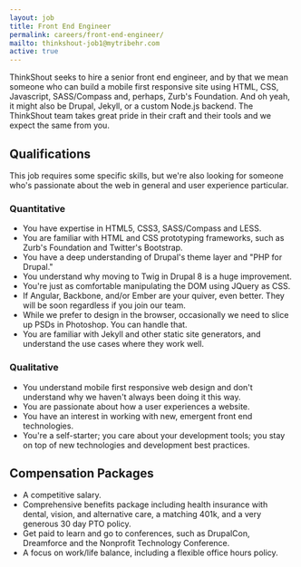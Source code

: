 ```yaml
---
layout: job
title: Front End Engineer
permalink: careers/front-end-engineer/
mailto: thinkshout-job1@mytribehr.com
active: true
---
```

ThinkShout seeks to hire a senior front end engineer, and by that we mean someone who can build a mobile first responsive site using HTML, CSS, Javascript, SASS/Compass and, perhaps, Zurb's Foundation. And oh yeah, it might also be Drupal, Jekyll, or a custom Node.js backend. The ThinkShout team takes great pride in their craft and their tools and we expect the same from you.

## Qualifications
This job requires some specific skills, but we're also looking for someone who's passionate about the web in general and user experience particular.
### Quantitative
- You have expertise in HTML5, CSS3, SASS/Compass and LESS.
- You are familiar with HTML and CSS prototyping frameworks, such as Zurb's Foundation and Twitter's Bootstrap.
- You have a deep understanding of Drupal's theme layer and "PHP for Drupal."
- You understand why moving to Twig in Drupal 8 is a huge improvement.
- You're just as comfortable manipulating the DOM using JQuery as CSS.
- If Angular, Backbone, and/or Ember are your quiver, even better. They will be soon regardless if you join our team.
- While we prefer to design in the browser, occasionally we need to slice up PSDs in Photoshop. You can handle that.
- You are familiar with Jekyll and other static site generators, and understand the use cases where they work well.

### Qualitative
- You understand mobile first responsive web design and don't understand why we haven't always been doing it this way.
- You are passionate about how a user experiences a website.
- You have an interest in working with new, emergent front end technologies.
- You're a self-starter; you care about your development tools; you stay on top of new technologies and development best practices.

## Compensation Packages
- A competitive salary.
- Comprehensive benefits package including health insurance with dental, vision, and alternative care, a matching 401k, and a very generous 30 day PTO policy.
- Get paid to learn and go to conferences, such as DrupalCon, Dreamforce and the Nonprofit Technology Conference.
- A focus on work/life balance, including a flexible office hours policy.

